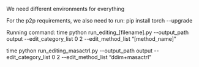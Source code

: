 We need different environments for everything

For the p2p requirements, we also need to run:
pip install torch --upgrade

Running command:
time python run_editing_[filename].py         --output_path output         --edit_category_list 0 2         --edit_method_list “[method_name]"

time python run_editing_masactrl.py         --output_path output         --edit_category_list 0 2         --edit_method_list “ddim+masactrl"